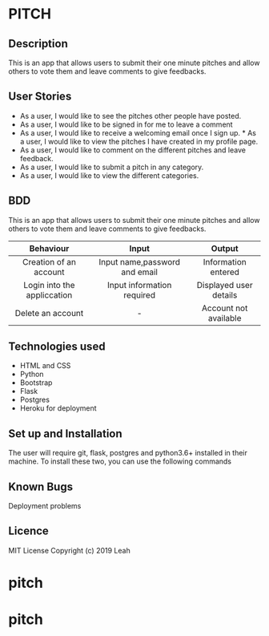 #  PITCH
## Description
This is an app that allows users to submit their one minute pitches and allow others to vote them and leave comments to give feedbacks.
 ## User Stories
* As a user, I would like to see the pitches other people have posted.
* As a user, I would like to be signed in for me to leave a comment
* As a user, I would like to receive a welcoming email once I sign up.      * As a user, I would like to view the pitches I have created in my profile page.
* As a user, I would like to comment on the different pitches and leave feedback.
* As a user, I would like to submit a pitch in any category.
* As a user, I would like to view the different categories.
## BDD 
This is an app that allows users to submit their one minute pitches and allow others to vote them and leave comments to give feedbacks.

| Behaviour | Input | Output |
| :-------: | :---: | :----: |
|Creation of an account|Input name,password and email |Information entered|
|Login into the appliccation |Input information required  |Displayed user details|
|Delete an account |-  |Account not available|
## Technologies used 
* HTML and CSS
* Python
* Bootstrap
* Flask
* Postgres
* Heroku for deployment
## Set up and Installation
The user will require git, flask, postgres and python3.6+ installed in their machine. To install these two, you can use the following commands
## Known Bugs 
Deployment problems
## Licence
MIT License
Copyright (c) 2019 Leah
# pitch
# pitch

